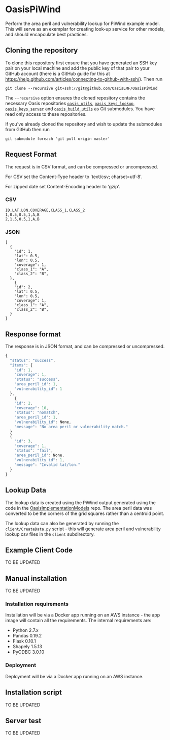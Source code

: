 # OasisPiWind

Perform the area peril and vulnerability lookup for PiWind example model. This will serve as an exemplar for creating look-up service for other models, and should encapculate best practices.

## Cloning the repository

To clone this repository first ensure that you have generated an SSH key pair on your local machine and add the public key of that pair to your GitHub account (there is a GitHub guide for this at https://help.github.com/articles/connecting-to-github-with-ssh/). Then run

    git clone --recursive git+ssh://git@github.com/OasisLMF/OasisPiWind

The `--recursive` option ensures the cloned repository contains the necessary Oasis repositories <a href="https://github.com/OasisLMF/oasis_utils" target="_blank">`oasis_utils`</a>, <a href="https://github.com/OasisLMF/oasis_keys_lookup" target="_blank">`oasis_keys_lookup`</a>, <a href="https://github.com/OasisLMF/oasis_keys_server" target="_blank">`oasis_keys_server`</a> and <a href="https://github.com/OasisLMF/oasis_build_utils" target="_blank">`oasis_build_utils`</a> as Git submodules. You have read only access to these repositories.

If you've already cloned the repository and wish to update the submodules from GitHub then run

    git submodule foreach 'git pull origin master'

## Request Format

The request is in CSV format, and can be compressed or uncompressed.

For CSV set the Content-Type header to 'text/csv; charset=utf-8'.

For zipped date set Content-Encoding header to 'gzip'.

### CSV
```
ID,LAT,LON,COVERAGE,CLASS_1,CLASS_2
1,0.5,0.5,1,A,B
2,1.5,0.5,1,A,B
```

### JSON
```
[
  {
    "id": 1,
    "lat": 0.5, 
    "lon": 0.5, 
    "coverage": 1, 
    "class_1": "A", 
    "class_2": "B", 
  },
    {
    "id": 2,
    "lat": 0.5, 
    "lon": 0.5, 
    "coverage": 1, 
    "class_1": "A", 
    "class_2": "B", 
  }
}
```

## Response format

The response is in JSON format, and can be compressed or uncompressed.
```javascript
{
  "status": "success",
  "items": {
    "id": 1,
    "coverage": 1, 
    "status": "success", 
    "area_peril_id": 1, 
    "vulnerability_id": 1
  },
    {
    "id": 2,
    "coverage": 10, 
    "status": "nomatch", 
    "area_peril_id": 1, 
    "vulnerability_id": None,
    "message": "No area peril or vulnerability match."
  }
  {
    "id": 3,
    "coverage": 1, 
    "status": "fail", 
    "area_peril_id": None, 
    "vulnerability_id": 1,
    "message": "Invalid lat/lon."
  }
}
```
## Lookup Data
The lookup data is created using the PiWind output generated using the code in the [OasisImplementationModels](https://github.com/OasisLMF/OasisImplementationModels.git) repo. The area peril data was converted to be  the corners of the grid squares rather than a centroid point.

The lookup data can also be generated by running the `client/CreateData.py` script - this will generate area peril and vulnerability lookup csv files in the `client` subdirectory.


## Example Client Code

TO BE UPDATED

## Manual installation

TO BE UPDATED

### Installation requirements

Installation will be via a Docker app running on an AWS instance - the app image will contain all the requirements. The internal requirements are:

* Python 2.7.x
* Pandas 0.19.2
* Flask 0.10.1
* Shapely 1.5.13
* PyODBC 3.0.10

### Deployment

Deployment will be via a Docker app running on an AWS instance.

## Installation script

TO BE UPDATED

## Server test

TO BE UPDATED
